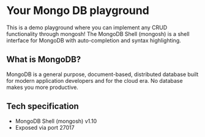 # Your Mongo DB playground

This is a demo playground where you can implement any CRUD functionality through mongosh! The MongoDB Shell (mongosh) is a shell interface for MongoDB with auto-completion and syntax highlighting.

## What is MongoDB?

MongoDB is a general purpose, document-based, distributed database built for modern application developers and for the cloud era. No database makes you more productive.

## Tech specification

- MongoDB Shell (mongosh) v1.10
- Exposed via port 27017
